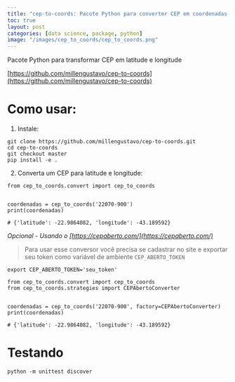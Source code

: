 ```yaml
---
title: "cep-to-coords: Pacote Python para converter CEP em coordenadas geográficas (latitude e longitude)"
toc: true
layout: post
categories: [data science, package, python]
image: "/images/cep_to_coords/cep_to_coords.png"
---
```


Pacote Python para transformar CEP em latitude e longitude

[https://github.com/millengustavo/cep-to-coords](https://github.com/millengustavo/cep-to-coords)

# Como usar:

1. Instale:

```
git clone https://github.com/millengustavo/cep-to-coords.git
cd cep-to-coords
git checkout master
pip install -e .
```

2. Converta um CEP para latitude e longitude:

```
from cep_to_coords.convert import cep_to_coords


coordenadas = cep_to_coords('22070-900')
print(coordenadas)

# {'latitude': -22.9864082, 'longitude': -43.189592}
```

*Opcional - Usando o [https://cepaberto.com/](https://cepaberto.com/)* 

> Para usar esse conversor você precisa se cadastrar no site e exportar seu token como variável de ambiente `CEP_ABERTO_TOKEN`


```
export CEP_ABERTO_TOKEN='seu_token'
```


```
from cep_to_coords.convert import cep_to_coords
from cep_to_coords.strategies import CEPAbertoConverter


coordenadas = cep_to_coords('22070-900', factory=CEPAbertoConverter)
print(coordenadas)

# {'latitude': -22.9864082, 'longitude': -43.189592}
```

# Testando

```
python -m unittest discover
```

